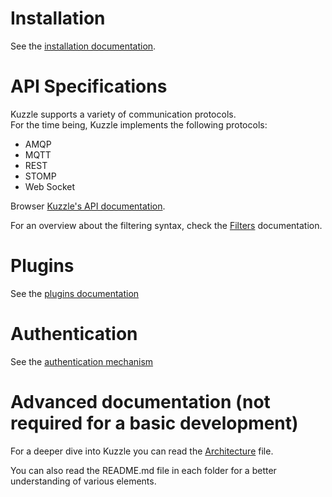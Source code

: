 # Installation

See the [installation documentation](installation.md).

# API Specifications

Kuzzle supports a variety of communication protocols.  
For the time being, Kuzzle implements the following protocols:

* AMQP
* MQTT
* REST
* STOMP
* Web Socket

Browser [Kuzzle's API documentation](http://kuzzleio.github.io/kuzzle-api-documentation).

For an overview about the filtering syntax, check the [Filters](filters.md) documentation.

# Plugins

See the [plugins documentation](plugins.md)

# Authentication

See the [authentication mechanism](security/authentication.md)

# Advanced documentation (not required for a basic development)

For a deeper dive into Kuzzle you can read the [Architecture](architecture.md) file.

You can also read the README.md file in each folder for a better understanding of various elements.
